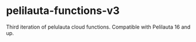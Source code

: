 # pelilauta-functions-v3
Third iteration of pelulauta cloud functions. Compatible with Pelilauta 16 and up.
